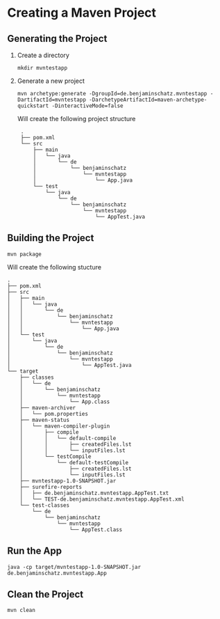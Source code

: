 # Creating a Maven Project


## Generating the Project

1. Create a directory 

   `mkdir mvntestapp`

2. Generate a new project
   
   `mvn archetype:generate -DgroupId=de.benjaminschatz.mvntestapp -DartifactId=mvntestapp -DarchetypeArtifactId=maven-archetype-quickstart -DinteractiveMode=false`


    Will create the following project structure

        .
        ├── pom.xml
        └── src
            ├── main
            │   └── java
            │       └── de
            │           └── benjaminschatz
            │               └── mvntestapp
            │                   └── App.java
            └── test
                └── java
                    └── de
                        └── benjaminschatz
                            └── mvntestapp
                                └── AppTest.java

## Building the Project

`mvn package`
 
Will create the following stucture

    .
    ├── pom.xml
    ├── src
    │   ├── main
    │   │   └── java
    │   │       └── de
    │   │           └── benjaminschatz
    │   │               └── mvntestapp  
    │   │                   └── App.java    
    │   └── test
    │       └── java
    │           └── de
    │               └── benjaminschatz
    │                   └── mvntestapp
    │                       └── AppTest.java
    └── target
        ├── classes
        │   └── de
        │       └── benjaminschatz
        │           └── mvntestapp
        │               └── App.class
        ├── maven-archiver
        │   └── pom.properties
        ├── maven-status
        │   └── maven-compiler-plugin
        │       ├── compile
        │       │   └── default-compile
        │       │       ├── createdFiles.lst
        │       │       └── inputFiles.lst
        │       └── testCompile
        │           └── default-testCompile
        │               ├── createdFiles.lst
        │               └── inputFiles.lst
        ├── mvntestapp-1.0-SNAPSHOT.jar
        ├── surefire-reports
        │   ├── de.benjaminschatz.mvntestapp.AppTest.txt
        │   └── TEST-de.benjaminschatz.mvntestapp.AppTest.xml
        └── test-classes
            └── de
                └── benjaminschatz
                    └── mvntestapp
                        └── AppTest.class

## Run the App

`java -cp target/mvntestapp-1.0-SNAPSHOT.jar de.benjaminschatz.mvntestapp.App`


## Clean the Project

`mvn clean`
